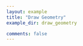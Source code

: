 ```yaml
---
layout: example
title: "Draw Geometry"
example_dir: draw_geometry

comments: false
---
```




